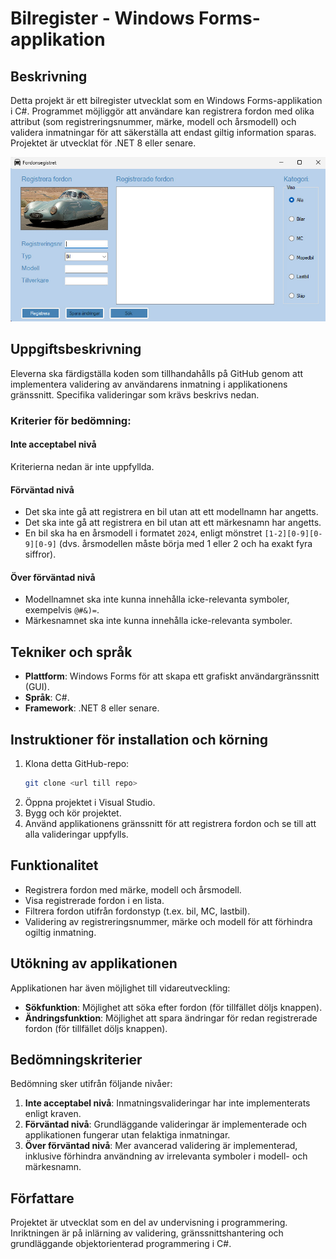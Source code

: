 # Bilregister - Windows Forms-applikation

## Beskrivning
Detta projekt är ett bilregister utvecklat som en Windows Forms-applikation i C#. Programmet möjliggör att användare kan registrera fordon med olika attribut (som registreringsnummer, märke, modell och årsmodell) och validera inmatningar för att säkerställa att endast giltig information sparas. Projektet är utvecklat för .NET 8 eller senare.

![Fordon](01-bilregister/Fordonsregister/Fordonsregister/Resources/Vehicles.jpg)

## Uppgiftsbeskrivning
Eleverna ska färdigställa koden som tillhandahålls på GitHub genom att implementera validering av användarens inmatning i applikationens gränssnitt. Specifika valideringar som krävs beskrivs nedan.

### Kriterier för bedömning:

#### Inte acceptabel nivå
Kriterierna nedan är inte uppfyllda.

#### Förväntad nivå
- Det ska inte gå att registrera en bil utan att ett modellnamn har angetts.
- Det ska inte gå att registrera en bil utan att ett märkesnamn har angetts.
- En bil ska ha en årsmodell i formatet `2024`, enligt mönstret `[1-2][0-9][0-9][0-9]` (dvs. årsmodellen måste börja med 1 eller 2 och ha exakt fyra siffror).

#### Över förväntad nivå
- Modellnamnet ska inte kunna innehålla icke-relevanta symboler, exempelvis `@#&)=`.
- Märkesnamnet ska inte kunna innehålla icke-relevanta symboler.

## Tekniker och språk
- **Plattform**: Windows Forms för att skapa ett grafiskt användargränssnitt (GUI).
- **Språk**: C#.
- **Framework**: .NET 8 eller senare.

## Instruktioner för installation och körning
1. Klona detta GitHub-repo:
    ```bash
    git clone <url till repo>
    ```
2. Öppna projektet i Visual Studio.
3. Bygg och kör projektet.
4. Använd applikationens gränssnitt för att registrera fordon och se till att alla valideringar uppfylls.

## Funktionalitet
- Registrera fordon med märke, modell och årsmodell.
- Visa registrerade fordon i en lista.
- Filtrera fordon utifrån fordonstyp (t.ex. bil, MC, lastbil).
- Validering av registreringsnummer, märke och modell för att förhindra ogiltig inmatning.

## Utökning av applikationen
Applikationen har även möjlighet till vidareutveckling:
- **Sökfunktion**: Möjlighet att söka efter fordon (för tillfället döljs knappen).
- **Ändringsfunktion**: Möjlighet att spara ändringar för redan registrerade fordon (för tillfället döljs knappen).

## Bedömningskriterier
Bedömning sker utifrån följande nivåer:
1. **Inte acceptabel nivå**: Inmatningsvalideringar har inte implementerats enligt kraven.
2. **Förväntad nivå**: Grundläggande valideringar är implementerade och applikationen fungerar utan felaktiga inmatningar.
3. **Över förväntad nivå**: Mer avancerad validering är implementerad, inklusive förhindra användning av irrelevanta symboler i modell- och märkesnamn.

## Författare
Projektet är utvecklat som en del av undervisning i programmering. Inriktningen är på inlärning av validering, gränssnittshantering och grundläggande objektorienterad programmering i C#.

